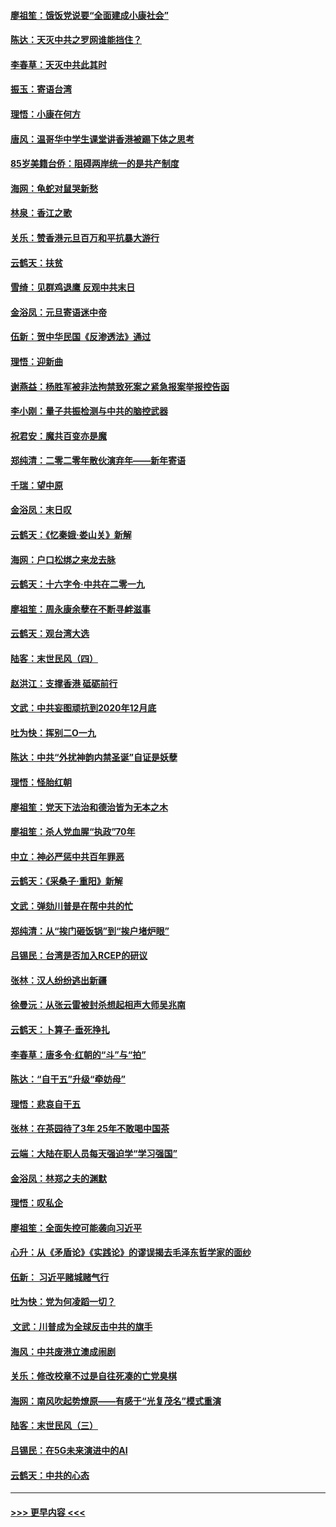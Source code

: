 #### [廖祖笙：饿饭党说要“全面建成小康社会”](../pages/nsc993/n11767482.md?t=01050344) 
#### [陈达：天灭中共之罗网谁能挡住？](../pages/nsc993/n11767465.md?t=01050344) 
#### [李春草：天灭中共此其时](../pages/nsc993/n11767452.md?t=01050344) 
#### [振玉：寄语台湾](../pages/nsc993/n11767432.md?t=01050344) 
#### [理悟：小康在何方](../pages/nsc993/n11767394.md?t=01050344) 
#### [唐风：温哥华中学生课堂讲香港被踢下体之思考](../pages/nsc993/n11766848.md?t=01050344) 
#### [85岁美籍台侨：阻碍两岸统一的是共产制度](../pages/nsc993/n11765043.md?t=01050344) 
#### [海网：龟蛇对鼠哭新愁](../pages/nsc993/n11764895.md?t=01050344) 
#### [林泉：香江之歌](../pages/nsc993/n11764415.md?t=01050344) 
#### [关乐：赞香港元旦百万和平抗暴大游行](../pages/nsc993/n11764382.md?t=01050344) 
#### [云鹤天：扶贫](../pages/nsc993/n11764245.md?t=01050344) 
#### [雪绮：见群鸡退鹰  反观中共末日](../pages/nsc993/n11762112.md?t=01050344) 
#### [金浴凤：元旦寄语迷中帝](../pages/nsc993/n11761788.md?t=01050344) 
#### [伍新：贺中华民国《反渗透法》通过](../pages/nsc993/n11761994.md?t=01050344) 
#### [理悟：迎新曲](../pages/nsc993/n11761152.md?t=01050344) 
#### [谢燕益：杨胜军被非法拘禁致死案之紧急报案举报控告函](../pages/nsc993/n11756134.md?t=01050344) 
#### [李小刚：量子共振检测与中共的脑控武器](../pages/nsc993/n11754518.md?t=01050344) 
#### [祝君安：魔共百变亦是魔](../pages/nsc993/n11754469.md?t=01050344) 
#### [郑纯清：二零二零年散伙演弃年——新年寄语](../pages/nsc993/n11754195.md?t=01050344) 
#### [千瑞：望中原](../pages/nsc993/n11754159.md?t=01050344) 
#### [金浴凤：末日叹](../pages/nsc993/n11752359.md?t=01050344) 
#### [云鹤天：《忆秦娥‧娄山关》新解](../pages/nsc993/n11752348.md?t=01050344) 
#### [海网：户口松绑之来龙去脉](../pages/nsc993/n11752328.md?t=01050344) 
#### [云鹤天：十六字令‧中共在二零一九](../pages/nsc993/n11752305.md?t=01050344) 
#### [廖祖笙：周永康余孽在不断寻衅滋事](../pages/nsc993/n11751013.md?t=01050344) 
#### [云鹤天：观台湾大选](../pages/nsc993/n11751007.md?t=01050344) 
#### [陆客：末世民风（四）](../pages/nsc993/n11749203.md?t=01050344) 
#### [赵洪江：支撑香港 砥砺前行](../pages/nsc993/n11748482.md?t=01050344) 
#### [文武：中共妄图顽抗到2020年12月底](../pages/nsc993/n11748446.md?t=01050344) 
#### [吐为快：挥别二O一九](../pages/nsc993/n11748411.md?t=01050344) 
#### [陈达：中共“外扰神韵内禁圣诞”自证是妖孽](../pages/nsc993/n11748226.md?t=01050344) 
#### [理悟：怪胎红朝](../pages/nsc993/n11748206.md?t=01050344) 
#### [廖祖笙：党天下法治和德治皆为无本之木](../pages/nsc993/n11748135.md?t=01050344) 
#### [廖祖笙：杀人党血腥“执政”70年](../pages/nsc993/n11745144.md?t=01050344) 
#### [中立：神必严惩中共百年罪恶](../pages/nsc993/n11744970.md?t=01050344) 
#### [云鹤天：《采桑子‧重阳》新解](../pages/nsc993/n11744948.md?t=01050344) 
#### [文武：弹劾川普是在帮中共的忙](../pages/nsc993/n11744758.md?t=01050344) 
#### [郑纯清：从“挨门砸饭锅”到“挨户堵炉眼”](../pages/nsc993/n11744745.md?t=01050344) 
#### [吕锡民：台湾是否加入RCEP的研议](../pages/nsc993/n11744701.md?t=01050344) 
#### [张林：汉人纷纷逃出新疆](../pages/nsc993/n11743530.md?t=01050344) 
#### [徐曼沅：从张云雷被封杀想起相声大师吴兆南](../pages/nsc993/n11741816.md?t=01050344) 
#### [云鹤天：卜算子‧垂死挣扎](../pages/nsc993/n11739956.md?t=01050344) 
#### [李春草：唐多令‧红朝的“斗”与“拍”](../pages/nsc993/n11739830.md?t=01050344) 
#### [陈达：“自干五”升级“牵妨母”](../pages/nsc993/n11739724.md?t=01050344) 
#### [理悟：悲哀自干五](../pages/nsc993/n11739547.md?t=01050344) 
#### [张林：在茶园待了3年 25年不敢喝中国茶](../pages/nsc993/n11739240.md?t=01050344) 
#### [云端：大陆在职人员每天强迫学“学习强国”](../pages/nsc993/n11738735.md?t=01050344) 
#### [金浴凤：林郑之夫的渊默](../pages/nsc993/n11737735.md?t=01050344) 
#### [理悟：叹私企](../pages/nsc993/n11737715.md?t=01050344) 
#### [廖祖笙：全面失控可能袭向习近平](../pages/nsc993/n11737704.md?t=01050344) 
#### [心升：从《矛盾论》《实践论》的谬误揭去毛泽东哲学家的面纱](../pages/nsc993/n11736962.md?t=01050344) 
#### [伍新： 习近平赌城赌气行](../pages/nsc993/n11736929.md?t=01050344) 
#### [吐为快：党为何凌蹈一切？](../pages/nsc993/n11736915.md?t=01050344) 
#### [ 文武：川普成为全球反击中共的旗手](../pages/nsc993/n11736882.md?t=01050344) 
#### [海风：中共废港立澳成闹剧](../pages/nsc993/n11735857.md?t=01050344) 
#### [关乐：修改校章不过是自往死凑的亡党臭棋](../pages/nsc993/n11735097.md?t=01050344) 
#### [海网：南风吹起势燎原——有感于“光复茂名”模式重演](../pages/nsc993/n11732308.md?t=01050344) 
#### [陆客：末世民风（三）](../pages/nsc993/n11732211.md?t=01050344) 
#### [吕锡民：在5G未来演进中的AI](../pages/nsc993/n11730010.md?t=01050344) 
#### [云鹤天：中共的心态](../pages/nsc993/n11729906.md?t=01050344) 

----
#### [ >>> 更早内容 <<< ](../indexes/nsc993-earlier.md)
